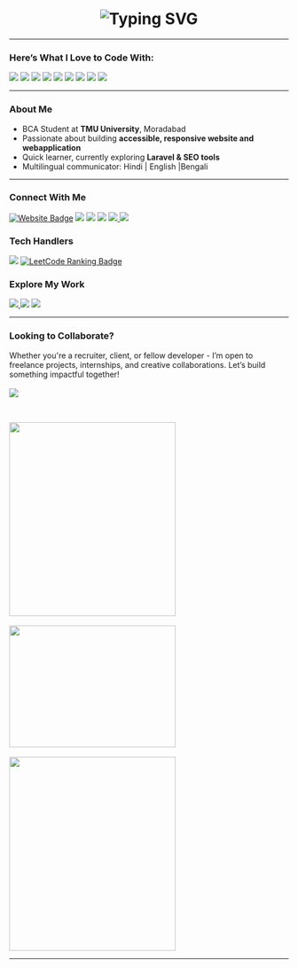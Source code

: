 <h1 align="center"> <img src="https://readme-typing-svg.demolab.com?font=Poppins&weight=600&size=25&pause=1000&background=CDFF4000&width=435&lines=Hey%F0%9F%91%8B+I'm+Pankaj+Kumar+Das+;BCA+student+at+Teerthanker+Mahaveer+University;Full-stack+Developer+;Let's+build+something+awesome" alt="Typing SVG" />
</h1>

---
### Here’s What I Love to Code With:

<p align="left">
  <img src="https://img.shields.io/badge/HTML5-E34F26?style=for-the-badge&logo=html5&logoColor=white" />
  <img src="https://img.shields.io/badge/CSS3-1572B6?style=for-the-badge&logo=css3&logoColor=white" />
  <img src="https://img.shields.io/badge/JavaScript-F7DF1E?style=for-the-badge&logo=javascript&logoColor=black" />
  <img src="https://img.shields.io/badge/Bootstrap-7952B3?style=for-the-badge&logo=bootstrap&logoColor=white" />
  <img src="https://img.shields.io/badge/PHP-777BB4?style=for-the-badge&logo=php&logoColor=white" />
  <img src="https://img.shields.io/badge/MySQL-4479A1?style=for-the-badge&logo=mysql&logoColor=white" />
  <img src="https://img.shields.io/badge/C-00599C?style=for-the-badge&logo=c&logoColor=white" />
  <img src="https://img.shields.io/badge/C++-00599C?style=for-the-badge&logo=c%2B%2B&logoColor=white" />
  <img src="https://img.shields.io/badge/XML-FF6600?style=for-the-badge&logo=xml&logoColor=white" />
 


---

### About Me

- BCA Student at **TMU University**, Moradabad  
- Passionate about building **accessible, responsive website and webapplication**  
- Quick learner, currently exploring **Laravel & SEO tools**  
- Multilingual communicator: Hindi | English |Bengali 
<!-- Founder of [CampusXchange](https://github.com/CampusXchange) — a hub for education & tech services -->

---

### Connect With Me
<a href="https://pankajkumardas.wuaze.com/"><img src="https://img.shields.io/badge/Portfolio-0073e6?style=for-the-badge&logo=google-chrome&logoColor=white" alt="Website Badge" /></a>
<a href="mailto:pankajkumardas8678@gmail.com"><img src="https://img.shields.io/badge/Email-D14836?style=for-the-badge&logo=gmail&logoColor=white" /></a>
<a href="https://www.instagram.com/pankajdas_0025/"><img src="https://img.shields.io/badge/Instagram-E4405F?style=for-the-badge&logo=instagram&logoColor=white" /></a>
<a href="https://x.com/Pankajdas_0025"><img src="https://img.shields.io/badge/Twitter-1DA1F2?style=for-the-badge&logo=twitter&logoColor=white" /></a>
<a href="https://www.linkedin.com/in/pankaj-kumar-das-134603297"><img src="https://img.shields.io/badge/LinkedIn-0077B5?style=for-the-badge&logo=linkedin&logoColor=white" /> </a>
<a href="https://www.facebook.com/profile.php?id=100066526389871"><img src="https://img.shields.io/badge/Facebook-1877F2?style=for-the-badge&logo=facebook&logoColor=white" /> </a>

### Tech Handlers
<a href="https://www.hackerrank.com/profile/pankajkumardas81"><img src="https://img.shields.io/badge/HackerRank-2EC866?style=for-the-badge&logo=hackerrank&logoColor=white" /></a>
<a href="https://leetcode.com/u/PANKAJDAS0025/" target="_blank"><img src="https://badges.peiyuan.ch/leetcode/pankajdas0025/ranking?logo=leetcode&label=LeetCode&style=for-the-badge&color=orange" alt="LeetCode Ranking Badge" /></a>


### Explore My Work
<a href=" https://www.freelancer.in/u/pankajkrdas0025"><img src="https://img.shields.io/badge/FreeLancer-4CAF50?style=for-the-badge&logo=google-chrome&logoColor=white" /> </a>
<a href=" https://https://www.fiverr.com/pankajdas0025/"><img src="https://img.shields.io/badge/Fiverr-673AB7?style=for-the-badge&logo=google-chrome&logoColor=white" /></a>
<a href="https://buymeacoffee.com/pankajkuma7" target="_blank"> <img src="https://img.shields.io/badge/Buy%20Me%20a%20Coffee-FFDD00?style=for-the-badge&logo=buy-me-a-coffee&logoColor=black" /></a>

---

### Looking to Collaborate?

 Whether you're a recruiter, client, or fellow developer - I’m open to freelance projects, internships, and creative collaborations. Let’s build something impactful together!
<br>
<br>
<a href="https://wa.me/919155726625?text=Hi%20I%20found%20you%20on%20GitHub!" target="_blank">
<img src="https://img.shields.io/badge/WhatsApp-Chat-green?style=for-the-badge&logo=whatsapp&logoColor=white" />
</a>


<br>
<p>
<img src="https://github-readme-streak-stats.herokuapp.com/?user=Pankajdas0025&theme=radical" height="350" width="300" /><br><br>
<img src="https://github-readme-stats.vercel.app/api/top-langs/?username=Pankajdas0025&layout=compact&theme=radical" height="220" width="300" /><br><br>
<img src="https://github-readme-activity-graph.vercel.app/graph?username=Pankajdas0025&theme=radical" height="350" width="300" />
</p>

      
---

 
  


